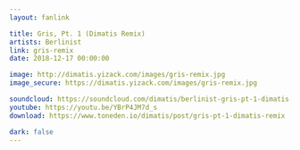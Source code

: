 ```yaml
---
layout: fanlink

title: Gris, Pt. 1 (Dimatis Remix)
artists: Berlinist
link: gris-remix
date: 2018-12-17 00:00:00

image: http://dimatis.yizack.com/images/gris-remix.jpg
image_secure: https://dimatis.yizack.com/images/gris-remix.jpg

soundcloud: https://soundcloud.com/dimatis/berlinist-gris-pt-1-dimatis-remix
youtube: https://youtu.be/YBrP4JM7d_s
download: https://www.toneden.io/dimatis/post/gris-pt-1-dimatis-remix

dark: false
---
```

